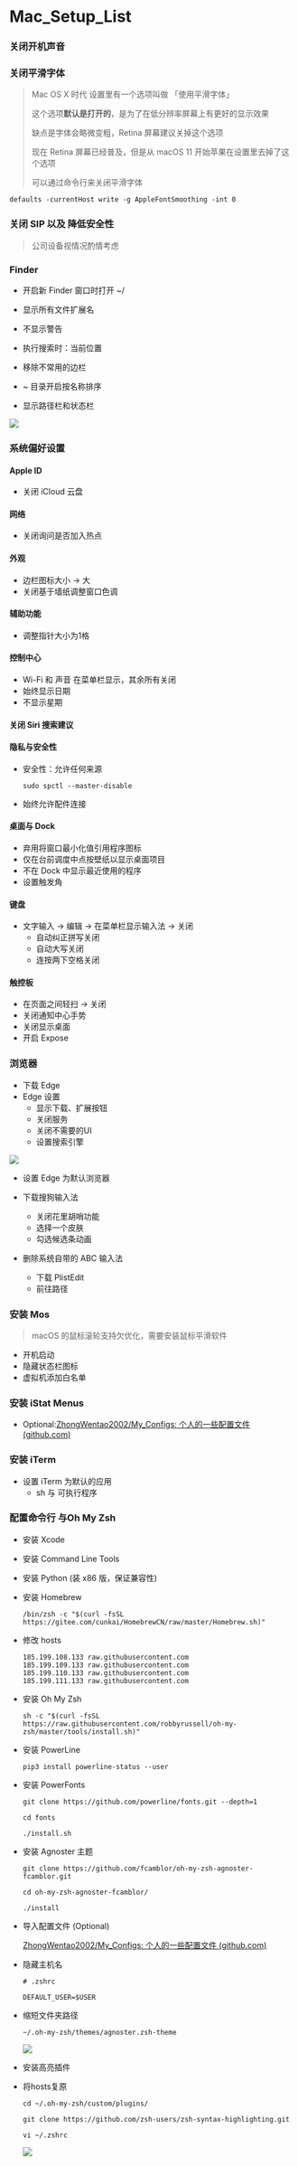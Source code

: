 # Mac_Setup_List

### 关闭开机声音



### 关闭平滑字体

> Mac OS X 时代 设置里有一个选项叫做 「使用平滑字体」
>
> 这个选项**默认是打开的**，是为了在低分辨率屏幕上有更好的显示效果
>
> 缺点是字体会略微变粗，Retina 屏幕建议关掉这个选项
>
> 现在 Retina 屏幕已经普及，但是从 macOS 11 开始苹果在设置里去掉了这个选项
>
> 可以通过命令行来关闭平滑字体

```shell
defaults -currentHost write -g AppleFontSmoothing -int 0
```



### 关闭 SIP 以及 降低安全性

>  公司设备视情况酌情考虑



### Finder

- 开启新 Finder 窗口时打开 ~/
- 显示所有文件扩展名
- 不显示警告
- 执行搜索时：当前位置

- 移除不常用的边栏
- ~ 目录开启按名称排序
- 显示路径栏和状态栏

![](Images/finder.png)

### 系统偏好设置

#### Apple ID

- 关闭 iCloud 云盘

#### 网络

- 关闭询问是否加入热点

#### 外观

- 边栏图标大小 -> 大
- 关闭基于墙纸调整窗口色调

#### 辅助功能

- 调整指针大小为1格

#### 控制中心

- Wi-Fi 和 声音 在菜单栏显示，其余所有关闭
- 始终显示日期
- 不显示星期

#### 关闭 Siri 搜索建议

#### 隐私与安全性

- 安全性：允许任何来源

  ```Shell
  sudo spctl --master-disable
  ```

- 始终允许配件连接

#### 桌面与 Dock

- 弃用将窗口最小化值引用程序图标
- 仅在台前调度中点按壁纸以显示桌面项目
- 不在 Dock 中显示最近使用的程序
- 设置触发角

#### 键盘

- 文字输入 -> 编辑 -> 在菜单栏显示输入法 -> 关闭
  - 自动纠正拼写关闭
  - 自动大写关闭
  - 连按两下空格关闭

#### 触控板

- 在页面之间轻扫 -> 关闭
- 关闭通知中心手势
- 关闭显示桌面
- 开启 Expose





### 浏览器

- 下载 Edge
- Edge 设置
  - 显示下载、扩展按钮
  - 关闭服务
  - 关闭不需要的UI
  - 设置搜索引擎

![](Images/edge.png)

- 设置 Edge 为默认浏览器



- 下载搜狗输入法
  - 关闭花里胡哨功能
  - 选择一个皮肤
  - 勾选候选条动画
- 删除系统自带的 ABC 输入法
  - 下载 PlistEdit
  - 前往路径



### 安装 Mos

> macOS 的鼠标滚轮支持欠优化，需要安装鼠标平滑软件

- 开机启动
- 隐藏状态栏图标
- 虚拟机添加白名单



### 安装 iStat Menus

- Optional:[ZhongWentao2002/My_Configs: 个人的一些配置文件 (github.com)](https://github.com/ZhongWentao2002/My_Configs)



### 安装 iTerm

- 设置 iTerm 为默认的应用
  - sh 与 可执行程序

### 配置命令行 与Oh My Zsh

- 安装 Xcode

- 安装 Command Line Tools

- 安装 Python (装 x86 版，保证兼容性)

- 安装 Homebrew

  ```Shell
  /bin/zsh -c "$(curl -fsSL https://gitee.com/cunkai/HomebrewCN/raw/master/Homebrew.sh)"
  ```
  
- 修改 hosts

  ```
  185.199.108.133 raw.githubusercontent.com
  185.199.109.133 raw.githubusercontent.com
  185.199.110.133 raw.githubusercontent.com
  185.199.111.133 raw.githubusercontent.com
  ```

- 安装 Oh My Zsh

  ```Shell
  sh -c "$(curl -fsSL https://raw.githubusercontent.com/robbyrussell/oh-my-zsh/master/tools/install.sh)"
  ```

- 安装 PowerLine

  ```Shell
  pip3 install powerline-status --user
  ```

- 安装 PowerFonts

  ```Shell
  git clone https://github.com/powerline/fonts.git --depth=1
  
  cd fonts
  
  ./install.sh
  ```

- 安装 Agnoster 主题

  ```Shell
  git clone https://github.com/fcamblor/oh-my-zsh-agnoster-fcamblor.git
  
  cd oh-my-zsh-agnoster-fcamblor/
  
  ./install
  ```

- 导入配置文件 (Optional)

  [ZhongWentao2002/My_Configs: 个人的一些配置文件 (github.com)](https://github.com/ZhongWentao2002/My_Configs)

- 隐藏主机名

  ```Shell
  # .zshrc
  
  DEFAULT_USER=$USER
  ```

- 缩短文件夹路径

  ```Shell
  ~/.oh-my-zsh/themes/agnoster.zsh-theme
  ```
  
  ![](Images/zsh.png)

- 安装高亮插件

- 将hosts复原

  ```Shell
  cd ~/.oh-my-zsh/custom/plugins/
  
  git clone https://github.com/zsh-users/zsh-syntax-highlighting.git
  
  vi ~/.zshrc
  ```

  ![](Images/plugins.png)

